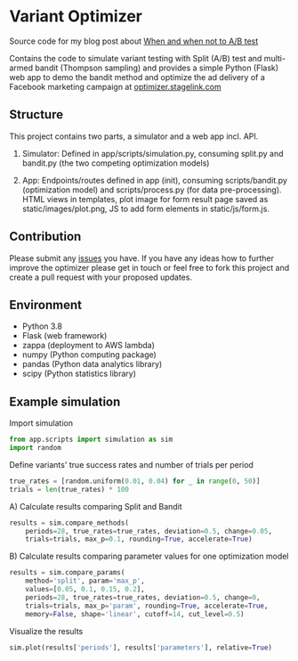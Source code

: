 # Variant Optimizer

Source code for my blog post about [When and when not to A/B test](https://medium.com/@nikolasschriefer/when-and-when-not-to-a-b-test-c901f3ad96d9)

Contains the code to simulate variant testing with Split (A/B) test and multi-armed bandit (Thompson sampling) and provides a simple Python (Flask) web app to demo the bandit method and optimize the ad delivery of a Facebook marketing campaign at [optimizer.stagelink.com](https://optimizer.stagelink.com)

## Structure

This project contains two parts, a simulator and a web app incl. API.

1) Simulator: Defined in app/scripts/simulation.py, consuming split.py and bandit.py (the two competing optimization models)

2) App: Endpoints/routes defined in app (init), consuming scripts/bandit.py (optimization model) and scripts/process.py (for data pre-processing). HTML views in templates, plot image for form result page saved as static/images/plot.png, JS to add form elements in static/js/form.js.

## Contribution

Please submit any [issues](https://github.com/kinosal/optimizer/issues) you have. If you have any ideas how to further improve the optimizer please get in touch or feel free to fork this project and create a pull request with your proposed updates.

## Environment

- Python 3.8
- Flask (web framework)
- zappa (deployment to AWS lambda)
- numpy (Python computing package)
- pandas (Python data analytics library)
- scipy (Python statistics library)

## Example simulation

Import simulation
```Python
from app.scripts import simulation as sim
import random
```

Define variants' true success rates and number of trials per period
```Python
true_rates = [random.uniform(0.01, 0.04) for _ in range(0, 50)]
trials = len(true_rates) * 100
```

A) Calculate results comparing Split and Bandit
```Python
results = sim.compare_methods(
    periods=28, true_rates=true_rates, deviation=0.5, change=0.05,
    trials=trials, max_p=0.1, rounding=True, accelerate=True)
```

B) Calculate results comparing parameter values for one optimization model
```Python
results = sim.compare_params(
    method='split', param='max_p',
    values=[0.05, 0.1, 0.15, 0.2],
    periods=28, true_rates=true_rates, deviation=0.5, change=0,
    trials=trials, max_p='param', rounding=True, accelerate=True,
    memory=False, shape='linear', cutoff=14, cut_level=0.5)
```

Visualize the results
```Python
sim.plot(results['periods'], results['parameters'], relative=True)
```
